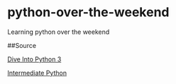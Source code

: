# python-over-the-weekend

Learning python over the weekend

##Source

[Dive Into Python 3](http://www.diveintopython3.net/)

[Intermediate Python](http://book.pythontips.com/en/latest/)
